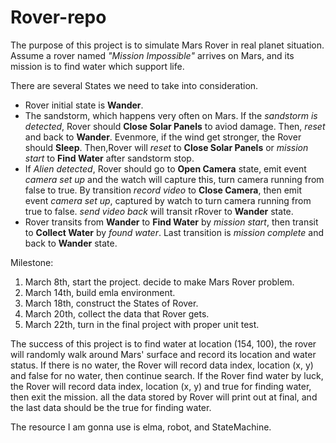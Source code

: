 # Rover-repo

The purpose of this project is to simulate Mars Rover in real planet situation. Assume a rover named *"Mission Impossible"* arrives on Mars, and its mission is to find water which support life. 

There are several States we need to take into consideration. 
* Rover initial state is **Wander**. 
* The sandstorm, which happens very often on Mars. If the *sandstorm is detected*, Rover should **Close Solar Panels** to aviod damage. Then, *reset* and back to **Wander**.  Evenmore, if the wind get stronger, the Rover should **Sleep**. Then,Rover will *reset* to **Close Solar Panels** or *mission start* to **Find Water** after sandstorm stop.
* If *Alien detected*, Rover should go to **Open Camera** state, emit event *camera set up* and the watch will capture this, turn camera running from false to true. By transition *record video* to **Close Camera**, then emit event *camera set up*, captured by watch to turn camera running from true to false. *send video back* will transit rRover to **Wander** state.
* Rover transits from **Wander** to **Find Water** by *mission start*, then transit to **Collect Water** by *found water*. Last transition is *mission complete* and back to **Wander** state. 




Milestone: 
1. March 8th, start the project. decide to make Mars Rover problem. 
2. March 14th, build emla environment. 
3. March 18th, construct the States of Rover.
4. March 20th, collect the data that Rover gets.
5. March 22th, turn in the final project with proper unit test.

The success of this project is to find water at location (154, 100),  the rover will randomly walk around Mars' surface and record its location and water status. If there is no water, the Rover will record data index, location (x, y) and false for no water, then continue search. If the Rover find water by luck, the Rover will record data index, location (x, y) and true for finding water, then exit the mission.  all the data stored by Rover will print out at final, and the last data should be the true for finding water.

The resource I am gonna use is elma, robot, and StateMachine. 



